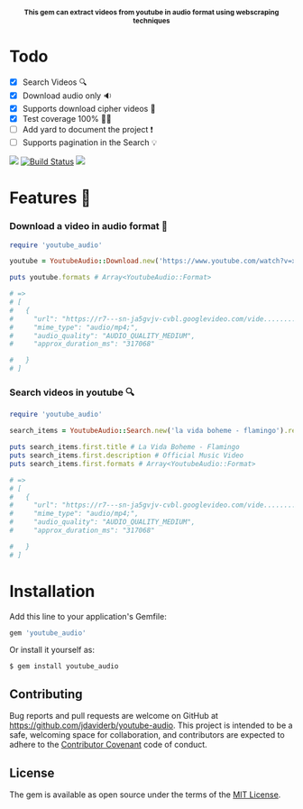 <p align="center" style="font-weight: bold; font-size: 12px;">
  This gem can extract videos from youtube in audio format using webscraping techniques
</p>

# Todo

- [x] Search Videos :mag:
- [x] Download audio only :sound:
- [x] Supports download cipher videos :key:
- [x] Test coverage 100% :guardsman:
- [ ] Add yard to document the project :exclamation:
- [ ] Supports pagination in the Search :bulb:

<a href="https://codeclimate.com/github/jdaviderb/youtube-audio/maintainability"><img src="https://api.codeclimate.com/v1/badges/9ff835347572374cb547/maintainability" /></a> [![Build Status](https://travis-ci.org/jdaviderb/youtube-audio.svg?branch=master)](https://travis-ci.org/jdaviderb/youtube-audio) <a href="https://codeclimate.com/github/jdaviderb/youtube-audio/test_coverage"><img src="https://api.codeclimate.com/v1/badges/9ff835347572374cb547/test_coverage" /></a>


# Features :rocket:

### Download a video in audio format :musical_note:
```ruby
require 'youtube_audio'

youtube = YoutubeAudio::Download.new('https://www.youtube.com/watch?v=xoWRkd3oGcs')

puts youtube.formats # Array<YoutubeAudio::Format>

# =>
# [
#   {
#     "url": "https://r7---sn-ja5gvjv-cvbl.googlevideo.com/vide.........",
#     "mime_type": "audio/mp4;",
#     "audio_quality": "AUDIO_QUALITY_MEDIUM",
#     "approx_duration_ms": "317068"

#   }
# ]
```

### Search videos in youtube :mag:

```ruby
require 'youtube_audio'

search_items = YoutubeAudio::Search.new('la vida boheme - flamingo').results # Array<YoutubeAudio::SearchItem>

puts search_items.first.title # La Vida Boheme - Flamingo
puts search_items.first.description # Official Music Video
puts search_items.first.formats # Array<YoutubeAudio::Format>

# =>
# [
#   {
#     "url": "https://r7---sn-ja5gvjv-cvbl.googlevideo.com/vide.........",
#     "mime_type": "audio/mp4;",
#     "audio_quality": "AUDIO_QUALITY_MEDIUM",
#     "approx_duration_ms": "317068"

#   }
# ]
```

# Installation

Add this line to your application's Gemfile:

```ruby
gem 'youtube_audio'
```
Or install it yourself as:

    $ gem install youtube_audio


## Contributing

Bug reports and pull requests are welcome on GitHub at https://github.com/jdaviderb/youtube-audio. This project is intended to be a safe, welcoming space for collaboration, and contributors are expected to adhere to the [Contributor Covenant](http://contributor-covenant.org) code of conduct.

## License

The gem is available as open source under the terms of the [MIT License](https://opensource.org/licenses/MIT).
